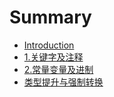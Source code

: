 # Summary

* [Introduction](README.md)
* [1.关键字及注释](chapter1.md)
* [2.常量变量及进制](chapter2.md)
* [类型提升与强制转换](chapter3.md)

